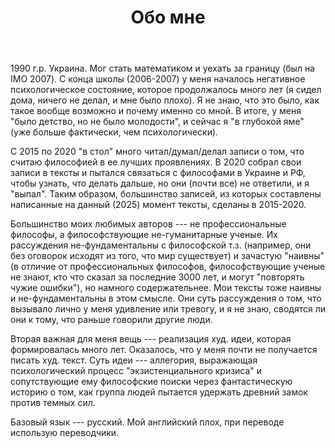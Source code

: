 ﻿---
title: "Обо мне"
weight: 1
slug: "about-me"
---

1990 г.р. Украина. Мог стать математиком и уехать за границу (был на IMO 2007). С конца школы (2006-2007) у меня началось негативное психологическое состояние, которое продолжалось много лет (я сидел дома, ничего не делал, и мне было плохо). Я не знаю, что это было, как такое вообще возможно и почему именно со мной. В итоге, у меня "было детство, но не было молодости", и сейчас я "в глубокой яме" (уже больше фактически, чем психологически). 

С 2015 по 2020 "в стол" много читал/думал/делал записи о том, что считаю философией в ее лучших проявлениях. В 2020 собрал свои записи в тексты и пытался связаться с философами в Украине и РФ, чтобы узнать, что делать дальше, но они (почти все) не ответили, и я "выпал". Таким образом, большинство записей, из которых составлены написанные на данный (2025) момент тексты, сделаны в 2015-2020. 

Большинство моих любимых авторов --- не профессиональные философы, а философствующие не-гуманитарные ученые. Их рассуждения не-фундаментальны с философской т.з. (например, они без оговорок исходят из того, что мир существует) и зачастую "наивны" (в отличие от профессиональных философов, философствующие ученые не знают, кто что сказал за последние 3000 лет, и могут "повторять чужие ошибки"), но намного содержательнее. Мои тексты тоже наивны и не-фундаментальны в этом смысле. Они суть рассуждения о том, что вызывало лично у меня удивление или тревогу, и я не знаю, сводятся ли они к тому, что раньше говорили другие люди. 

Вторая важная для меня вещь --- реализация худ. идеи, которая формировалась много лет. Оказалось, что у меня почти не получается писать худ. текст. Суть идеи --- аллегория, выражающая психологический процесс "экзистенциального кризиса" и сопутствующие ему философские поиски через фантастическую историю о том, как группа людей пытается удержать древний замок против темных сил. 

Базовый язык --- русский. Мой английский плох, при переводе использую переводчики. 
